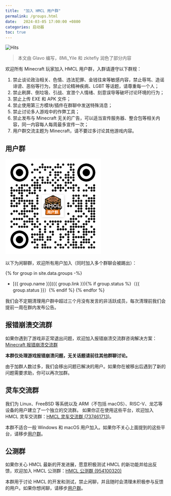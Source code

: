 ```yaml
---
title:  "加入 HMCL 用户群"
permalink: /groups.html
date:   2024-03-05 17:00:00 +0800
categories: 启动器
toc: true
---
```


![Hits](https://hits.zkitefly.eu.org/?tag=https%3A%2F%2Fdocs.hmcl.net%2Fgroups.html)

> 本文由 Glavo 编写，8Mi_Yile 和 zkitefly 润色了部分内容

欢迎所有 Minecraft 玩家加入 HMCL 用户群，入群请遵守以下群规：

1. 禁止谈论政治相关、色情、违法犯罪、金钱往来等敏感内容，禁止辱骂、造谣诽谤、恶俗等行为，禁止讨论精神疾病、LGBT 等话题，请尊重每一个人；
2. 禁止刷屏、倒垃圾、引战、宣泄个人情绪、刻意误导等破坏讨论环境的行为；
3. 禁止上传 EXE 和 APK 文件；
4. 禁止使用第三方模块/插件在群聊中发送特殊消息；
5. 禁止讨论多人游戏中的作弊工具；
6. 禁止发布与 Minecraft 无关的广告，可以适当宣传服务器、整合包等相关内容，同一内容每人每周最多宣传一次；
7. 用户群交流主题为 Minecraft，请不要过多讨论其他游戏内容。

## 用户群

![](/assets/img/docs/groups/group-3.png)

以下为闲聊群，欢迎所有用户加入（同时加入多个群聊会被踢出）：

{% for group in site.data.groups -%}
- [{{ group.name }}]({{ group.link }}){% if group.status %}（{{ group.status }}）{% endif %}
{% endfor %}

我们会不定期清理用户群中超过三个月没有发言的非活跃成员，每次清理前我们会提前一周在群内发布公告。

## 报错崩溃交流群

如果你遇到了游戏非正常退出问题，欢迎加入报错崩溃交流群咨询解决方案：[Minecraft 报错崩溃交流群](/crash-support-group.html)

**本群仅处理游戏报错崩溃问题，无关话题请前往其他群聊讨论。**

由于加群人数过多，我们会移出问题已解决的用户。如果你在被移出后遇到了新的问题需要求助，你可以再次加群。

## 灵车交流群

我们为 Linux、FreeBSD 等系统以及 ARM（不包括 macOS）、RISC-V、龙芯等设备的用户建立了一个独立的交流群。
如果你正在使用这些平台，欢迎加入 HMCL 灵车交流群：[HMCL 灵车交流群 (737461713)](https://qm.qq.com/q/C935haj8xW)。

本群不适合一般 Windows 和 macOS 用户加入。如果你不关心上面提到的这些平台，请移步[用户群](#用户群)。

## 公测群

如果你关心 HMCL 最新的开发进展，愿意积极测试 HMCL 的新功能并给出反馈，欢迎加入 HMCL 公测群：[HMCL 公测群 (954100320)](https://qm.qq.com/q/EO7Cx87Cz6)

本群用于讨论 HMCL 的开发和测试，禁止闲聊，并且随时会清理未积极参与反馈的用户。如果你想闲聊，请移步[用户群](#用户群)。
